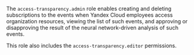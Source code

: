 The `access-transparency.admin` role enables creating and deleting subscriptions to the events when Yandex Cloud employees access organization resources, viewing the list of such events, and approving or disapproving the result of the neural network-driven analysis of such events.

This role also includes the `access-transparency.editor` permissions.
